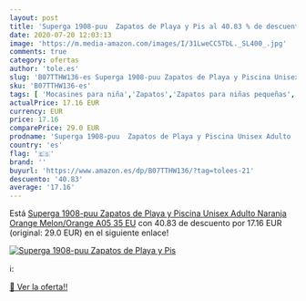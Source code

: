 ```yaml
---
layout: post
title: 'Superga 1908-puu  Zapatos de Playa y Pis al 40.83 % de descuento'
date: 2020-07-20 12:03:13
image: 'https://m.media-amazon.com/images/I/31LweCC5TbL._SL400_.jpg'
comments: true
category: ofertas
author: 'tole.es'
slug: 'B07TTHW136-es Superga 1908-puu Zapatos de Playa y Piscina Unisex Adulto...'
sku: 'B07TTHW136-es'
tags: [ 'Mocasines para niña','Zapatos','Zapatos para niñas pequeñas','Zapatos y complementos','zapatos', ]
actualPrice: 17.16 EUR
currency: EUR
price: 17.16
comparePrice: 29.0 EUR
prodname: 'Superga 1908-puu  Zapatos de Playa y Piscina Unisex Adulto  Naranja  Orange Melon/Orange A05   35 EU'
country: 'es'
flag: '🇪🇸'
brand: ''
buyurl: 'https://www.amazon.es/dp/B07TTHW136/?tag=tolees-21'
descuento: '40.83'
average: '17.16'
---
```


Está [Superga 1908-puu  Zapatos de Playa y Piscina Unisex Adulto  Naranja  Orange Melon/Orange A05   35 EU](https://www.amazon.es/dp/B07TTHW136/?tag=tolees-21) con 40.83 de descuento por 17.16 EUR (original: 29.0 EUR) en el siguiente enlace!

[![Superga 1908-puu  Zapatos de Playa y Pis](https://m.media-amazon.com/images/I/31LweCC5TbL._SL400_.jpg)](https://www.amazon.es/dp/B07TTHW136/?tag=tolees-21)

ℹ️:


[🛒 Ver la oferta!!](https://www.amazon.es/dp/B07TTHW136/?tag=tolees-21)
